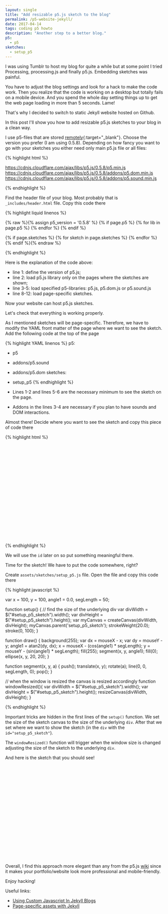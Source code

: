 ```yaml
---
layout: single
title: "Add resizable p5.js sketch to the blog"
permalink: /p5-website-jekyll/
date: 2017-04-14
tags: coding p5 howto
description: "Another step to a better blog."
p5:
  - p5
sketches:
  - setup_p5
---
```


I was using Tumblr to host my blog for quite a while but at some point I tried Processing, processing.js and finally p5.js. Embedding sketches was painful.

You have to adjust the blog settings and look for a hack to make the code work. Then you realize that the code is working on a desktop but totally fails on a mobile device. And you spend the whole day setting things up to get the web page loading in more than 5 seconds. Lame!

That's why I decided to switch to static Jekyll website hosted on Github.

In this post I'll show you how to add resizable p5.js sketches to your blog in a clean way.

I use p5-files that are stored [remotely](https://cdnjs.com/libraries/p5.js){:target="\_blank"}. Choose the version you prefer (I am using 0.5.8). Depending on how fancy you want to go with your sketches you either need only main p5.js file or all files:

{% highlight html %}

https://cdnjs.cloudflare.com/ajax/libs/p5.js/0.5.8/p5.min.js
https://cdnjs.cloudflare.com/ajax/libs/p5.js/0.5.8/addons/p5.dom.min.js
https://cdnjs.cloudflare.com/ajax/libs/p5.js/0.5.8/addons/p5.sound.min.js

{% endhighlight %}

Find the header file of your blog. Most probably that is `_includes/header.html` file. Copy this code there

{% highlight liquid linenos %}

{% raw %}{% assign p5_version = '0.5.8' %}
{% if page.p5 %}
  {% for lib in page.p5 %}
    <script src="https://cdnjs.cloudflare.com/ajax/libs/p5.js/{{ p5_version }}/{{ lib }}.min.js"></script>
  {% endfor %}
{% endif %}

{% if page.sketches %}
  {% for sketch in page.sketches %}
    <script src='/assets/sketches/{{ sketch }}.js' type="text/javascript"></script>
  {% endfor %}
{% endif %}{% endraw %}

{% endhighlight %}

Here is the explanation of the code above:  
  - line 1: define the version of p5.js;
  - line 2: load p5.js library only on the pages where the sketches are shown;
  - line 3-5: load specified p5-libraries: p5.js, p5.dom.js or p5.sound.js
  - line 8-12: load page-specific sketches.

Now your website can host p5.js sketches.

Let's check that everything is working properly.

As I mentioned sketches will be page-specific. Therefore, we have to modify the YAML front matter of the page where we want to see the sketch. Add the following code at the top of the page

{% highlight YAML linenos %}
p5:
  - p5
  - addons/p5.sound
  - addons/p5.dom
sketches:
  - setup_p5
{% endhighlight %}

  - Lines 1-2 and lines 5-6 are the necessary minimum to see the sketch on the page.
  - Addons in the lines 3-4 are necessary if you plan to have sounds and DOM interactions.

Almost there! Decide where you want to see the sketch and copy this piece of code there

{% highlight html %}

<div id="setup_p5_sketch" style="height: 300px; position:relative;" ></div>

{% endhighlight %}

We will use the `id` later on so put something meaningful there.

Time for the sketch! We have to put the code somewhere, right?

Create `assets/sketches/setup_p5.js` file. Open the file and copy this code there

{% highlight javascript %}

var x = 100,
  y = 100,
  angle1 = 0.0,
  segLength = 50;

function setup() {
  // find the size of the underlying div
  var divWidth = $("#setup_p5_sketch").width();
  var divHeight = $("#setup_p5_sketch").height();
  var myCanvas = createCanvas(divWidth, divHeight);
  myCanvas.parent('setup_p5_sketch');
  strokeWeight(20.0);
  stroke(0, 100);
}

function draw() {
  background(255);
  var dx = mouseX - x;
  var dy = mouseY - y;
  angle1 = atan2(dy, dx);
  x = mouseX - (cos(angle1) * segLength);
  y = mouseY - (sin(angle1) * segLength);
  fill(255);
  segment(x, y, angle1);
  fill(0);
  ellipse(x, y, 20, 20);
}

function segment(x, y, a) {
  push();
  translate(x, y);
  rotate(a);
  line(0, 0, segLength, 0);
  pop();
}

// when the window is resized the canvas is resized accordingly
function windowResized(){
  var divWidth = $("#setup_p5_sketch").width();
  var divHeight = $("#setup_p5_sketch").height();
  resizeCanvas(divWidth, divHeight);
}

{% endhighlight %}

Important tricks are hidden in the first lines of the `setup()` function.
We set the size of the sketch canvas to the size of the underlying `div`. After that we set where we want to show the sketch (in the `div` with the `id="setup_p5_sketch"`).

The `windowResized()` function will trigger when the window size is changed adjusting the size of the sketch to the underlying `div`.

And here is the sketch that you should see!

<div id="setup_p5_sketch" style="height: 300px; position:relative;" ></div>

Overall, I find this approach more elegant than any from the p5.js [wiki](https://github.com/processing/p5.js/wiki/Embedding-p5.js) since it makes your portfolio/website look more professional and mobile-friendly.

Enjoy hacking!

Useful links:  
  - [Using Custom Javascript In Jekyll Blogs](http://blog.emmatosch.com/2016/03/09/using-custom-javascript-in-jekyll-blogs.html)
  - [Page-specific assets with Jekyll](http://mattgemmell.com/page-specific-assets-with-jekyll/)
